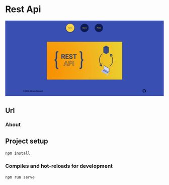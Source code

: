 # Rest Api

![Screen Project](src/Assets/Images/Screen-Project.png)

## Url

### About

## Project setup
```
npm install
```

### Compiles and hot-reloads for development
```
npm run serve
```